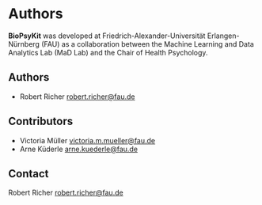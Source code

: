 # Authors

**BioPsyKit** was developed at Friedrich-Alexander-Universität Erlangen-Nürnberg (FAU) as a collaboration between the
Machine Learning and Data Analytics Lab (MaD Lab) and the Chair of Health Psychology.

## Authors
* Robert Richer <robert.richer@fau.de>

## Contributors
* Victoria Müller <victoria.m.mueller@fau.de>
* Arne Küderle <arne.kuederle@fau.de>

## Contact
Robert Richer <robert.richer@fau.de>
